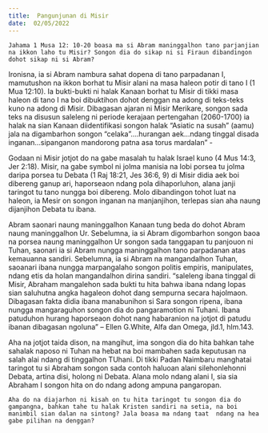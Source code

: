 ```yaml
---
title:  Pangunjunan di Misir
date:  02/05/2022
---
```


`Jahama 1 Musa 12: 10-20 boasa ma si Abram maninggalhon tano parjanjian na ikkon laho tu Misir? Songon dia do sikap ni si Firaun dibandingon dohot sikap ni si Abram?`

Ironisna, ia si Abram nambura sahat dopena di tano parpadanan I, mamutushon na ikkon borhat tu Misir alani na masa haleon potir di tano I (1 Mua 12:10). Ia bukti-bukti ni halak Kanaan borhat tu Misir di tikki masa haleon di tano I na boi dibuktihon dohot denggan na adong di teks-teks kuno na adong di Misir. Dibagasan ajaran ni Misir Merikare, songon sada teks na disusun saleleng ni periode kerajaan pertengahan (2060-1700) ia halak na sian Kanaan diidentifikasi songon halak “Asiatic na susah” (aamu) jala na digambarhon songon “celaka”….hurangan aek…ndang tinggal disada inganan…sipanganon mandorong patna asa torus mardalan” -

Godaan ni Misir jotjot do na gabe masalah tu halak Israel kuno (4 Mus 14:3, Jer 2:18). Misir, na gabe symbol ni jolma manisia na lobi porsea tu jolma daripa porsea tu Debata (1 Raj 18:21, Jes 36:6, 9) di Misir didia aek boi dibereng ganup ari, haporseaon ndang pola dihaporluhon, alana janji taringot tu tano nungga boi dibereng. Molo dibandingon tohot luat na haleon, ia Mesir on songon inganan na manjanjihon, terlepas sian aha naung dijanjihon Debata tu ibana.

Abram saonari naung maninggalhon Kanaan tung beda do dohot Abram naung maninggalhon Ur. Sebelumna, ia si Abram digombarhon songon baoa na porsea naung maninggalhon Ur songon sada tanggapan tu panjouon ni Tuhan, saonari ia si Abram nungga maninggalhon tano parpadanan atas kemauanna sandiri. Sebelumna, ia si Abram na mangandalhon Tuhan, saoanari ibana nungga marpangalaho songon politis empiris, manipulates, ndang etis da holan mangandalhon dirina sandiri. “saleleng ibana tinggal di Misir, Abraham mangalehon sada bukti tu hita bahwa ibana ndang lopas sian saluhutna angka hagaleon dohot dang sempurna secara hajolmaon. Dibagasan fakta didia ibana manabunihon si Sara songon ripena, ibana nungga mangaraguhon songon dia do pangaramotion ni Tuhani. Ibana patuduhon hurang haporseaon dohot nang habaranion na jotjot di patudu ibanan dibagasan ngoluna” – Ellen G.White, Alfa dan Omega, jld.1, hlm.143.

Aha na jotjot taida dison, na mangihut, ima songon dia do hita bahkan tahe sahalak naposo ni Tuhan na hebat na boi mambahen sada keputusan na salah alai ndang di tinggalhon TUhani. Di tikki Padan Naimbaru manghatai taringot tu si Abraham songon sada contoh haluoan alani silehonlehonni Debata, artina disi, holong ni Debata. Alana molo ndang alani I, sia sia Abraham I songon hita on do ndang adong ampuna pangaropan.

`Aha do na diajarhon ni kisah on tu hita taringot tu songon dia do gampangna, bahkan tahe tu halak Kristen sandiri na setia, na boi manimbil sian dalan na sintong? Jala boasa ma ndang taat  ndang na hea gabe pilihan na denggan?`